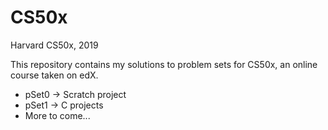 # CS50x
Harvard CS50x, 2019

This repository contains my solutions to problem sets for CS50x, an online course taken on edX.

<ul>
  <li>pSet0 → Scratch project</li>
  <li>pSet1 → C projects</li>
  <li>More to come...</li>
</ul>
